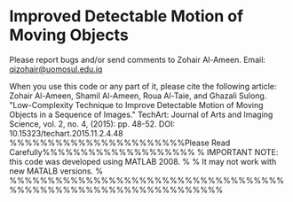 # Improved Detectable Motion of Moving Objects

Please report bugs and/or send comments to Zohair Al-Ameen.
Email: qizohair@uomosul.edu.iq

When you use this code or any part of it, please cite the following article:  
Zohair Al-Ameen, Shamil Al-Ameen, Roua Al-Taie, and Ghazali Sulong. "Low-Complexity Technique to Improve Detectable Motion of Moving Objects in a Sequence of Images." TechArt: Journal of Arts and Imaging Science, vol. 2, no. 4, (2015): pp. 48-52. DOI: 10.15323/techart.2015.11.2.4.48
%%%%%%%%%%%%%%%%%%%%%%%Please Read Carefully%%%%%%%%%%%%%%%%%%%%
% IMPORTANT NOTE: this code was developed using MATLAB 2008.   %
%                 It may not work with new MATALB versions.    %
%%%%%%%%%%%%%%%%%%%%%%%%%%%%%%%%%%%%%%%%%%%%%%%%%%%%%%%%%%%%%%%%
